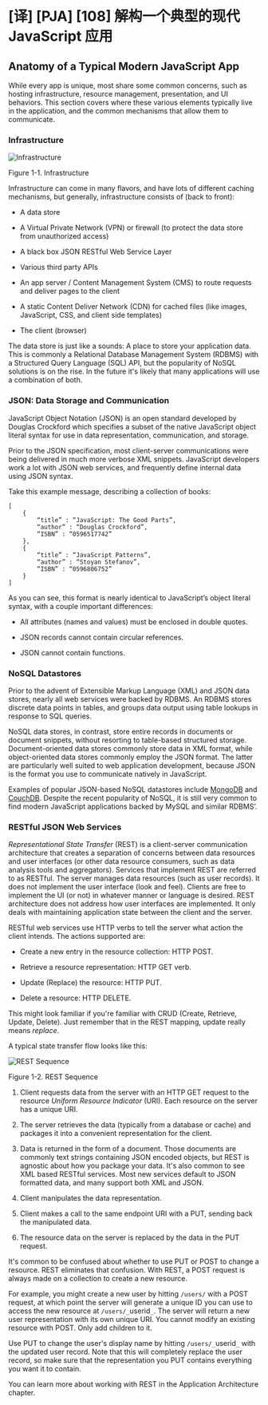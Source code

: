 # [译] [PJA] [108] 解构一个典型的现代 JavaScript 应用

## Anatomy of a Typical Modern JavaScript App

While every app is unique, most share some common concerns, such as hosting infrastructure, resource management, presentation, and UI behaviors. This section covers where these various elements typically live in the application, and the common mechanisms that allow them to communicate.

### Infrastructure

![Infrastructure][9]

Figure&nbsp;1-1.&nbsp;Infrastructure

Infrastructure can come in many flavors, and have lots of different caching mechanisms, but generally, infrastructure consists of (back to front):

  * A data store

  * A Virtual Private Network (VPN) or firewall (to protect the data store from unauthorized access)

  * A black box JSON RESTful Web Service Layer

  * Various third party APIs

  * An app server / Content Management System (CMS) to route requests and deliver pages to the client

  * A static Content Deliver Network (CDN) for cached files (like images, JavaScript, CSS, and client side templates)

  * The client (browser)

The data store is just like a sounds: A place to store your application data. This is commonly a Relational Database Management System (RDBMS) with a Structured Query Language (SQL) API, but the popularity of NoSQL solutions is on the rise. In the future it's likely that many applications will use a combination of both.

### JSON: Data Storage and Communication

JavaScript Object Notation (JSON) is an open standard developed by Douglas Crockford which specifies a subset of the native JavaScript object literal syntax for use in data representation, communication, and storage.

Prior to the JSON specification, most client-server communications were being delivered in much more verbose XML snippets. JavaScript developers work a lot with JSON web services, and frequently define internal data using JSON syntax.

Take this example message, describing a collection of books:

    [
        {
            “title” : “JavaScript: The Good Parts”,
            “author” : “Douglas Crockford”,
            “ISBN” : “0596517742”
        },
        {
            “title” : “JavaScript Patterns”,
            “author” : “Stoyan Stefanov”,
            “ISBN” : “0596806752”
        }
    ]

As you can see, this format is nearly identical to JavaScript’s object literal syntax, with a couple important differences:

  * All attributes (names and values) must be enclosed in double quotes.

  * JSON records cannot contain circular references.

  * JSON cannot contain functions.

### NoSQL Datastores

Prior to the advent of Extensible Markup Language (XML) and JSON data stores, nearly all web services were backed by RDBMS. An RDBMS stores discrete data points in tables, and groups data output using table lookups in response to SQL queries.

NoSQL data stores, in contrast, store entire records in documents or document snippets, without resorting to table-based structured storage. Document-oriented data stores commonly store data in XML format, while object-oriented data stores commonly employ the JSON format. The latter are particularly well suited to web application development, because JSON is the format you use to communicate natively in JavaScript.

Examples of popular JSON-based NoSQL datastores include [MongoDB][10] and [CouchDB][11]. Despite the recent popularity of NoSQL, it is still very common to find modern JavaScript applications backed by MySQL and similar RDBMS’.

### RESTful JSON Web Services

_Representational State Transfer_ (REST) is a client-server communication architecture that creates a separation of concerns between data resources and user interfaces (or other data resource consumers, such as data analysis tools and aggregators). Services that implement REST are referred to as RESTful. The server manages data resources (such as user records). It does not implement the user interface (look and feel). Clients are free to implement the UI (or not) in whatever manner or language is desired. REST architecture does not address how user interfaces are implemented. It only deals with maintaining application state between the client and the server.

RESTful web services use HTTP verbs to tell the server what action the client intends. The actions supported are:

  * Create a new entry in the resource collection: HTTP POST.

  * Retrieve a resource representation: HTTP GET verb.

  * Update (Replace) the resource: HTTP PUT.

  * Delete a resource: HTTP DELETE.

This might look familiar if you're familiar with CRUD (Create, Retrieve, Update, Delete). Just remember that in the REST mapping, update really means _replace_.

A typical state transfer flow looks like this:

![REST Sequence][12]

Figure&nbsp;1-2.&nbsp;REST Sequence

  1. Client requests data from the server with an HTTP GET request to the resource _Uniform Resource Indicator_ (URI). Each resource on the server has a unique URI.

  2. The server retrieves the data (typically from a database or cache) and packages it into a convenient representation for the client.

  3. Data is returned in the form of a document. Those documents are commonly text strings containing JSON encoded objects, but REST is agnostic about how you package your data. It's also common to see XML based RESTful services. Most new services default to JSON formatted data, and many support both XML and JSON.

  4. Client manipulates the data representation.

  5. Client makes a call to the same endpoint URI with a PUT, sending back the manipulated data.

  6. The resource data on the server is replaced by the data in the PUT request.

It's common to be confused about whether to use PUT or POST to change a resource. REST eliminates that confusion. With REST, a POST request is always made on a collection to create a new resource.

For example, you might create a new user by hitting `/users/` with a POST request, at which point the server will generate a unique ID you can use to access the new resource at `/users/_`userid`_`. The server will return a new user representation with its own unique URI. You cannot modify an existing resource with POST. Only add children to it.

Use PUT to change the user's display name by hitting `/users/_`userid`_` with the updated user record. Note that this will completely replace the user record, so make sure that the representation you PUT contains everything you want it to contain.

You can learn more about working with REST in the Application Architecture chapter.

[9]: http://orm-chimera-prod.s3.amazonaws.com/1234000000262/figs/0101.png
[10]: http://www.mongodb.org/
[11]: http://couchdb.apache.org/
[12]: http://orm-chimera-prod.s3.amazonaws.com/1234000000262/figs/0102.png
